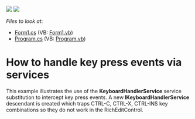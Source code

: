 <!-- default badges list -->
[![](https://img.shields.io/badge/Open_in_DevExpress_Support_Center-FF7200?style=flat-square&logo=DevExpress&logoColor=white)](https://supportcenter.devexpress.com/ticket/details/E1735)
[![](https://img.shields.io/badge/📖_How_to_use_DevExpress_Examples-e9f6fc?style=flat-square)](https://docs.devexpress.com/GeneralInformation/403183)
<!-- default badges end -->
<!-- default file list -->
*Files to look at*:

* [Form1.cs](./CS/KeyboardHandler/Form1.cs) (VB: [Form1.vb](./VB/KeyboardHandler/Form1.vb))
* [Program.cs](./CS/KeyboardHandler/Program.cs) (VB: [Program.vb](./VB/KeyboardHandler/Program.vb))
<!-- default file list end -->
# How to handle key press events via services


<p>This example illustrates the use of the <strong>KeyboardHandlerService</strong> service substitution to intercept key press events. A new<strong> IKeyboardHandlerService</strong> descendant is created which traps CTRL-C, CTRL-X, CTRL-INS key combinations so they do not work in the RichEditControl.</p>

<br/>


